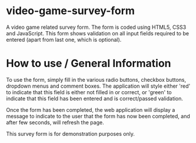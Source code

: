 # video-game-survey-form
A video game related survey form. The form is coded using HTML5, CSS3 and JavaScript. This form shows validation on all input fields required to be entered (apart from last one, which is optional).

# How to use / General Information

To use the form, simply fill in the various radio buttons, checkbox buttons, dropdown menus and comment boxes. The application will style either 'red' to indicate that this field is either not filled in or correct, or 'green' to indicate that this field has been entered and is correct/passed validation.

Once the form has been completed, the web application will display a message to indicate to the user that the form has now been completed, and after few seconds, will refresh the page.

This survey form is for demonstration purposes only.

